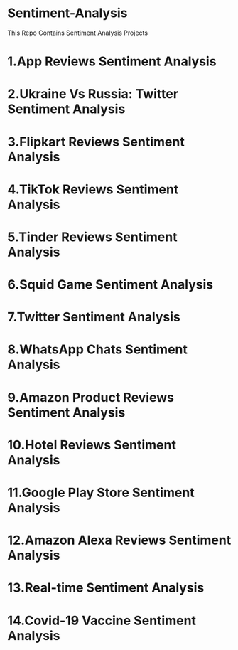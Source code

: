 # Sentiment-Analysis
This Repo Contains Sentiment Analysis Projects


# 1.App Reviews Sentiment Analysis
# 2.Ukraine Vs Russia: Twitter Sentiment Analysis
# 3.Flipkart Reviews Sentiment Analysis
# 4.TikTok Reviews Sentiment Analysis
# 5.Tinder Reviews Sentiment Analysis
# 6.Squid Game Sentiment Analysis
# 7.Twitter Sentiment Analysis
# 8.WhatsApp Chats Sentiment Analysis
# 9.Amazon Product Reviews Sentiment Analysis
# 10.Hotel Reviews Sentiment Analysis
# 11.Google Play Store Sentiment Analysis
# 12.Amazon Alexa Reviews Sentiment Analysis
# 13.Real-time Sentiment Analysis
# 14.Covid-19 Vaccine Sentiment Analysis

